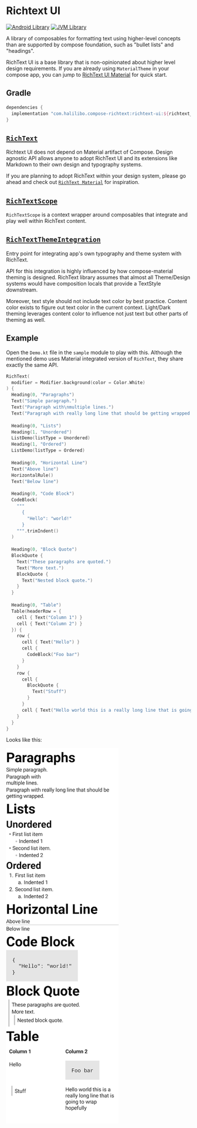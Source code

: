 # Richtext UI

[![Android Library](https://img.shields.io/badge/Platform-Android-green.svg?style=for-the-badge)](https://developer.android.com/studio/build/dependencies)
[![JVM Library](https://img.shields.io/badge/Platform-JVM-red.svg?style=for-the-badge)](https://kotlinlang.org/docs/mpp-intro.html)

A library of composables for formatting text using higher-level concepts than are supported by
compose foundation, such as "bullet lists" and "headings".

RichText UI is a base library that is non-opinionated about higher level design requirements.
If you are already using `MaterialTheme` in your compose app, you can jump to [RichText UI Material](../richtext-ui-material/index.html)
for quick start.

## Gradle

```groovy
dependencies {
  implementation "com.halilibo.compose-richtext:richtext-ui:${richtext_version}"
}
```

## [`RichText`](../api/richtext-ui/com.halilibo.richtext.ui/-rich-text.html)

Richtext UI does not depend on Material artifact of Compose. Design agnostic API allows anyone
to adopt RichText UI and its extensions like Markdown to their own design and typography systems.

If you are planning to adopt RichText within your design system, please go ahead and check out [`RichText Material`](../richtext-ui-material/index.html)
for inspiration.

## [`RichTextScope`](../api/richtext-ui/com.halilibo.richtext.ui/-rich-text-scope/index.html)

`RichTextScope` is a context wrapper around composables that integrate and play well within RichText
content. 

## [`RichTextThemeIntegration`](../api/richtext-ui/com.halilibo.richtext.ui/-rich-text-theme-integration.html)

Entry point for integrating app's own typography and theme system with RichText.

API for this integration is highly influenced by how compose-material theming
is designed. RichText library assumes that almost all Theme/Design systems would
have composition locals that provide a TextStyle downstream.

Moreover, text style should not include text color by best practice. Content color
exists to figure out text color in the current context. Light/Dark theming leverages content
color to influence not just text but other parts of theming as well.

## Example

Open the `Demo.kt` file in the `sample` module to play with this. Although the mentioned demo
uses Material integrated version of `RichText`, they share exactly the same API.

```kotlin
RichText(
  modifier = Modifier.background(color = Color.White)
) {
  Heading(0, "Paragraphs")
  Text("Simple paragraph.")
  Text("Paragraph with\nmultiple lines.")
  Text("Paragraph with really long line that should be getting wrapped.")

  Heading(0, "Lists")
  Heading(1, "Unordered")
  ListDemo(listType = Unordered)
  Heading(1, "Ordered")
  ListDemo(listType = Ordered)

  Heading(0, "Horizontal Line")
  Text("Above line")
  HorizontalRule()
  Text("Below line")

  Heading(0, "Code Block")
  CodeBlock(
    """
      {
        "Hello": "world!"
      }
    """.trimIndent()
  )

  Heading(0, "Block Quote")
  BlockQuote {
    Text("These paragraphs are quoted.")
    Text("More text.")
    BlockQuote {
      Text("Nested block quote.")
    }
  }

  Heading(0, "Table")
  Table(headerRow = {
    cell { Text("Column 1") }
    cell { Text("Column 2") }
  }) {
    row {
      cell { Text("Hello") }
      cell {
        CodeBlock("Foo bar")
      }
    }
    row {
      cell {
        BlockQuote {
          Text("Stuff")
        }
      }
      cell { Text("Hello world this is a really long line that is going to wrap hopefully") }
    }
  }
}
```

Looks like this:

![demo rendering](img/richtext-demo.png)
